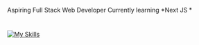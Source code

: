 Aspiring Full Stack Web Developer
Currently learning *Next JS *
#
[![My Skills](https://skillicons.dev/icons?i=js,html,css,wasm)](https://skillicons.dev)<!---
Javed-Malik/Javed-Malik is a ✨ special ✨ repository because its `README.md` (this file) appears on your GitHub profile.
You can click the Preview link to take a look at your changes.
--->
